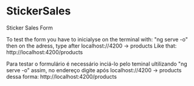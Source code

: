 # StickerSales
Sticker Sales Form


To test the form you have to inicialyse on the terminal with: "ng serve -o"
then on the adress, type after localhost://4200  -> products 
Like that: http://localhost:4200/products

Para testar o formulário é necessário inciá-lo pelo teminal ultilizando "ng serve -o"
assim, no endereço digite após localhost://4200 -> products 
dessa forma: http://localhost:4200/products